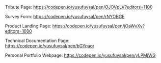 Tribute Page:                 https://codepen.io/yusufuysal/pen/OJOVpLV?editors=1100

Survey Form:                  https://codepen.io/yusufuysal/pen/rNYOBGE

Product Landing Page:         https://codepen.io/yusufuysal/pen/jOaWvXy?editors=1000

Technical Documentation Page: https://codepen.io/yusufuysal/pen/bGYqaor  

Personal Portfolio Webpage:   https://codepen.io/yusufuysal/pen/yLPMjWG
